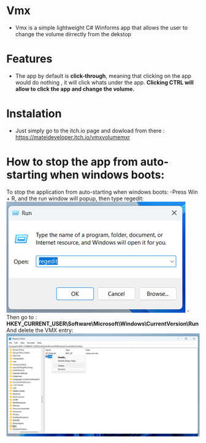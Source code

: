 # Vmx
- Vmx is a simple lightweight C# Winforms app that allows the user to change the volume dirrectly from the dekstop
# Features
- The app by default is **click-through**, meaning that clicking on the app would do nothing , it will click whats under the app.
**Clicking CTRL will allow to click the app and change the volume.**
# Instalation
- Just simply go to the itch.io page and dowload from there : https://mateideveloper.itch.io/vmxvolumemxr
# How to stop the app from auto-starting when windows boots:
To stop the application from auto-starting when windows boots:
      -Press Win + R, and the run window will popup, then type regedit:
      ![run](assets/run.png)
      -Then go to : **HKEY_CURRENT_USER\Software\Microsoft\Windows\CurrentVersion\Run**
      And delete the VMX entry:
      ![regedit](assets/regedit.png)
